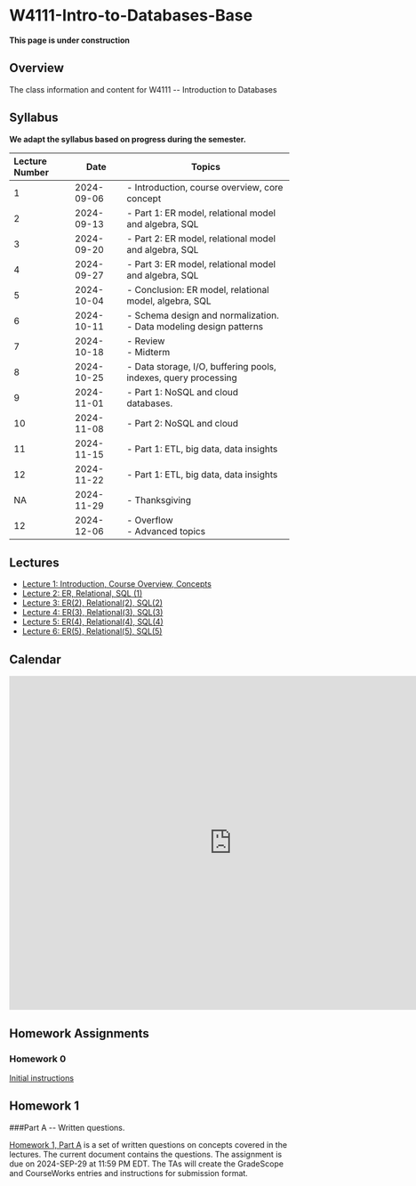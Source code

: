 # W4111-Intro-to-Databases-Base

__This page is under construction__

## Overview

The class information and content for W4111 -- Introduction to Databases

## Syllabus

__We adapt the syllabus based on progress during the semester.__

| Lecture Number | Date       | Topics                                                                 |
|:---------------|------------|------------------------------------------------------------------------|
| 1              | 2024-09-06 | - Introduction, course overview, core concept                          |
| 2              | 2024-09-13 | - Part 1: ER model, relational model and algebra, SQL                  |
| 3              | 2024-09-20 | - Part 2: ER model, relational model and algebra, SQL                  |
| 4              | 2024-09-27 | - Part 3: ER model, relational model and algebra, SQL                  |
| 5              | 2024-10-04 | - Conclusion: ER model, relational model, algebra, SQL                 |
| 6              | 2024-10-11 | - Schema design and normalization.<br> - Data modeling design patterns |
| 7              | 2024-10-18 | - Review<br>- Midterm<br>                                              |
| 8              | 2024-10-25 | - Data storage, I/O, buffering pools, indexes, query processing        |
| 9              | 2024-11-01 | - Part 1: NoSQL and cloud databases.                                   |
| 10             | 2024-11-08 | - Part 2: NoSQL and cloud                                              |
| 11             | 2024-11-15 | - Part 1: ETL, big data, data insights                                 |
| 12             | 2024-11-22 | - Part 1: ETL, big data, data insights                                 |
| NA             | 2024-11-29 | - Thanksgiving                                                         |
| 12             | 2024-12-06 | - Overflow<br> - Advanced topics                                       |

## Lectures

- [Lecture 1: Introduction, Course Overview, Concepts](https://github.com/donald-f-ferguson/W4111-Intro-to-Databases-Base/blob/155667f2e11a4406f6d92f554005c0bae4c6405f/Lectures/Fall-2024/W4111-2024F-1-Introduction-Concetps/W4111-2024F-1-Introduction-Concepts-V2.pdf)
- [Lecture 2: ER, Relational, SQL (1)](https://github.com/donald-f-ferguson/W4111-Intro-to-Databases-Base/blob/33dd8125c0d55b7d85ad5f7e84d56e972fb598fd/Lectures/Fall-2024/W4111-2024F-2-ER-Relational-SQL-1/W4111-2024F-2-ER-Relational-SQL.pdf)
- [Lecture 3: ER(2), Relational(2), SQL(2)](https://github.com/donald-f-ferguson/W4111-Intro-to-Databases-Base/blob/72362c384ff4df8d031dd10984f095d767f30815/Lectures/Fall-2024/W4111-2024F-3-ER2-Relational2-SQL2/W4111-2024F-3-ER2-Relational2-SQL2-v2.pdf)
- [Lecture 4: ER(3), Relational(3), SQL(3)](https://github.com/donald-f-ferguson/W4111-Intro-to-Databases-Base/blob/main/Lectures/Fall-2024/W4111-2024F-4-ER3-Relational3-SQL3/W4111-2024F-4-ER3-Relational3-SQL3-v1.pdf)
- [Lecture 5: ER(4), Relational(4), SQL(4)](https://github.com/donald-f-ferguson/W4111-Intro-to-Databases-Base/blob/main/Lectures/Fall-2024/W4111-2024F-5-ER4-Relational4-SQL4/W4111-2024F-5-ER4-Relational4-SQL4-v1.pdf)
- [Lecture 6: ER(5), Relational(5), SQL(5)](https://github.com/donald-f-ferguson/W4111-Intro-to-Databases-Base/blob/main/Lectures/Fall-2024/W4111-2024F-6-ER5-Relational5-SQL5/W4111-2024F-6-ER5-Relational5-SQL5-v1.pdf)
## Calendar

<iframe src="https://calendar.google.com/calendar/embed?src=c_1c81dc44043255169fe166a240bc17b2989cef9cdb12aabc247837b2a1c0e162%40group.calendar.google.com&ctz=America%2FNew_York" style="border: 0" width="800" height="600" frameborder="0" scrolling="no"></iframe>

## Homework Assignments

### Homework 0

[Initial instructions](Homework/HW0/HW0.md)

## Homework 1

###Part A -- Written questions.

[Homework 1, Part A](https://github.com/donald-f-ferguson/W4111-Intro-to-Databases-Base/blob/main/Homework-Assignments/HW1/F24-W4111-HW-1-A.pdf)
is a set of written questions on concepts covered in the lectures. The current document contains the questions. The assignment
is due on 2024-SEP-29 at 11:59 PM EDT. The TAs will create the GradeScope and CourseWorks entries and instructions for
submission format.